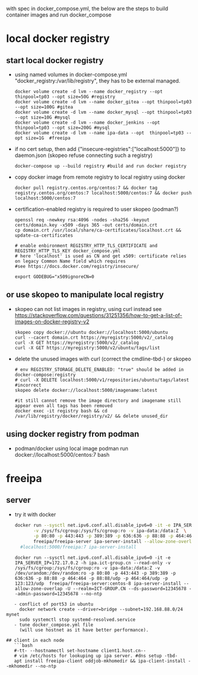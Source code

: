 with spec in docker_compose.yml, the below are the steps to build container images and run docker_compose

# local docker registry
## start local docker registry
   - using named volumes in docker-compose.yml "docker_registry:/var/lib/registry", they has to be external managed.
     ```
     docker volume create -d lvm --name docker_registry --opt thinpool=tp03 --opt size=50G #registry
     docker volume create -d lvm --name docker_gitea --opt thinpool=tp03 --opt size=100G #gitea
     docker volume create -d lvm --name docker_mysql --opt thinpool=tp03 --opt size=10G #mysql
     docker volume create -d lvm --name docker_jenkins --opt thinpool=tp03 --opt size=200G #mysql
     docker volume create -d lvm --name ipa-data --opt  thinpool=tp03 --opt size=1G  #freeipa 
     ```

   - if no cert setup, then add {"insecure-registries":["localhost:5000"]} to daemon.json (skopeo refuse connecting such a registry)
     ```
     docker-compose up --build registry #build and run docker registry
     ```

   - copy docker image from remote registry to local registry using docker
     ```
     docker pull registry.centos.org/centos:7 && docker tag registry.centos.org/centos:7 localhost:5000/centos:7 && docker push localhost:5000/centos:7
     ```

   - certification-enabled registry is required to user skopeo (podman?)
     ```
     openssl req -newkey rsa:4096 -nodes -sha256 -keyout certs/domain.key -x509 -days 365 -out certs/domain.crt
     cp domain.crt /usr/local/share/ca-certificates/localhost.crt && update-ca-certificates     

     # enable enbironment REGISTRY_HTTP_TLS_CERTIFICATE and REGISTRY_HTTP_TLS_KEY docker_compose.yml
     # here 'localhost' is used as CN and get x509: certificate relies on legacy Common Name field which requires
     #see https://docs.docker.com/registry/insecure/

     export GODEBUG="x509ignoreCN=0 
     ```
     
## or use skopeo to manipulate local registry
   - skopeo can not list images in registry, using curl instead see https://stackoverflow.com/questions/31251356/how-to-get-a-list-of-images-on-docker-registry-v2
     ```
     skopeo copy docker://ubuntu docker://localhost:5000/ubuntu
     curl --cacert domain.crt https://myregistry:5000/v2/_catalog
     curl -X GET https://myregistry:5000/v2/_catalog 
     curl -X GET https://myregistry:5000/v2/ubuntu/tags/list
     ```

   - delete the unused images with curl (correct the cmdline-tbd-) or skopeo
     ```
     # env REGISTRY_STORAGE_DELETE_ENABLED: "true" should be added in docker-compose:registry
     # curl -X DELETE localhost:5000/v1/repositories/ubuntu/tags/latest  #incorrect
     skopeo delete docker://localhost:5000/imagename:latest 

     #it still cannot remove the image directory and imagename still appear even all tags has been removed 
     docker exec -it registry bash && cd /var/lib/registry/docker/registry/v2/ && delete unused_dir
     ```
## using docker registry from podman
   - podman/docker using local image 
     podman run docker://localhost:5000/centos:7 bash

# freeipa
## server
   - try it with docker
     ```bash
     docker run --sysctl net.ipv6.conf.all.disable_ipv6=0 -it -e IPA_SERVER_IP=172.17.0.2 -h ipa.ict-group.cn --read-only \
            -v /sys/fs/cgroup:/sys/fs/cgroup:ro -v ipa-data:/data:Z  \
            -p 80:80 -p 443:443 -p 389:389 -p 636:636 -p 88:88 -p 464:464 -p 88:88/udp -p 464:464/udp -p 123:123/udp \
            freeipa/freeipa-server ipa-server-install --allow-zone-overlap 
       #localhost:5000/freeipa:7 ipa-server-install 
     ```
     ```
     docker run --sysctl net.ipv6.conf.all.disable_ipv6=0 -it -e IPA_SERVER_IP=172.17.0.2 -h ipa.ict-group.cn --read-only -v /sys/fs/cgroup:/sys/fs/cgroup:ro -v ipa-data:/data:Z -v /dev/urandom:/dev/random:ro -p 80:80 -p 443:443 -p 389:389 -p 636:636 -p 88:88 -p 464:464 -p 88:88/udp -p 464:464/udp -p 123:123/udp  freeipa/freeipa-server:centos-8 ipa-server-install --allow-zone-overlap -U --realm=ICT-GROUP.CN --ds-password=12345678 --admin-password=12345678 --no-ntp
```
   - conflict of port53 in ubuntu
     docker network create --driver=bridge --subnet=192.168.88.0/24 mynet
     sudo systemctl stop systemd-resolved.service
   - tune docker_compose.yml file
     (will use hostnet as it have better performance).

## client in each node
   ```bash
   #-tt- --hostnamectl set-hostname client1.host.cn--
   # vim /etc/hosts for lookuping up ipa server. #dns setup -tbd-
   apt install freeipa-client oddjob-mkhomedir && ipa-client-install --mkhomedir --no-ntp
   ```
